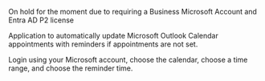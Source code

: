 On hold for the moment due to requiring a Business Microsoft Account and Entra AD P2 license




Application to automatically update Microsoft Outlook Calendar appointments with reminders if appointments are not set.

Login using your Microsoft account, choose the calendar, choose a time range, and choose the reminder time.
